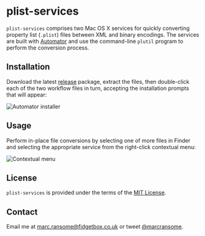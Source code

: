 # plist-services

`plist-services` comprises two Mac OS X services for quickly converting property list (`.plist`) files between XML and binary encodings. The services are built with [Automator](https://support.apple.com/en-gb/guide/automator) and use the command-line `plutil` program to perform the conversion process.

## Installation

Download the latest [release](https://github.com/marcransome/plist-services/releases) package, extract the files, then double-click each of the two workflow files in turn, accepting the installation prompts that will appear:

![Automator installer](https://www.fidgetbox.co.uk/github/plist_services.png)

## Usage

Perform in-place file conversions by selecting one of more files in Finder and selecting the appropriate service from the right-click contextual menu:

![Contextual menu](https://www.fidgetbox.co.uk/github/plist_services2.png)

## License

`plist-services` is provided under the terms of the [MIT License](http://opensource.org/licenses/mit-license.php).

## Contact

Email me at [marc.ransome@fidgetbox.co.uk](mailto:marc.ransome@fidgetbox.co.uk) or tweet [@marcransome](http://www.twitter.com/marcransome).
